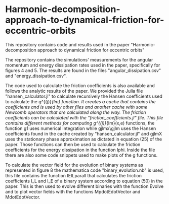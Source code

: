 # Harmonic-decomposition-approach-to-dynamical-friction-for-eccentric-orbits
This repository contains code and results used in the paper "Harmonic-decomposition approach to dynamical friction for eccentric orbits"

The repository contains the simulations' measurements for the angular momentum and energy dissipation rates used in the paper, specifically for figures 4 and 5. The results are found in the files "angular_dissipation.csv" and "energy_dissipation.csv".

The code used to calculate the friction coefficients is also available and follows the analytic results of the paper. We provided the Julia file "hansen_calculator.jl" to calculate recursively the Hansen coefficients used to calculate the g^{(j)}_{lm} function. It creates a cache that contains the coefficients and is used by other files and another cache with some Newcomb operators that are calculated along the way. 
The friction coefficients can be calculated with the "friction_coefficients.jl" file. This file contains different methods for computing g^{(j)}_{lm}(x,e) functions, the function g1 uses numerical integration while gjlmx\gjlm uses the Hansen coefficients found in the cache created by "hansen_calculator.jl" and gjlmX uses the stationary phase approximation as dictated in equation (25) of the paper. Those functions can then be used to calculate the friction coefficients for the energy dissipation in the function Iphi. Inside the file there are also some code snippets used to make plots of the g functions.

To calculate the vector field for the evolution of binary systems as represented in figure 8 the mathematica code "binary_evolution.nb" is used, this file contains the function IEILparall that calculates the friction coefficients I_L and I_E of a binary system according to equation (50) in the paper. This is then used to evolve different binaries with the function Evolve and to plot vector fields with the functions MpdotEdotVector and MdotEdotVector.
